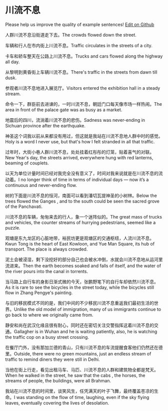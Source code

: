 # 川流不息

Please help us improve the quality of example sentences! [Edit on Github](https://github.com/jiyushe/jiyu-example-sentence-source/blob/main/chinese/chuanliubuxi.md)

<p><span class="chinese">人群川流不息沿街道走下去。</span><span class="english">The crowds flowed down the street.</span></p>

<p><span class="chinese">车辆和行人在市内街上川流不息。</span><span class="english">Traffic circulates in the streets of a city.</span></p>

<p><span class="chinese">卡车和轿车整天在公路上川流不息。</span><span class="english">Trucks and cars flowed along the highway all day.</span></p>

<p><span class="chinese">从黎明到黄昏街上车辆川流不息。</span><span class="english">There's traffic in the streets from dawn till dusk.</span></p>

<p><span class="chinese">参观者川流不息地进入展览厅。</span><span class="english">Visitors entered the exhibition hall in a steady stream.</span></p>

<p><span class="chinese">命令一下，群臣前去进谏的，一时川流不息，朝廷门口每天像市场一样热闹。</span><span class="english">The area in front of the palace gate was as busy as a market.</span></p>

<p><span class="chinese">地震后的四川，流淌着川流不息的悲伤。</span><span class="english">Sadness was never-ending in Sichuan province after the earthquake.</span></p>

<p><span class="chinese">神圣这个词我以前从来都没有用过，但这就是我站在川流不息地人群中时的感觉。</span><span class="english">Holy is a word I never use, but that's how I felt stranded in all that traffic.</span></p>

<p><span class="chinese">过年时，大街小巷人群川流不息，处处挂着红彤彤的灯笼，贴着喜气的对联。</span><span class="english">New Year's day, the streets arrived, everywhere hung with red lanterns, beaming of couplets.</span></p>

<p><span class="chinese">以天为单位计量时间已经对我完全没有意义了，时间对我来说就是在川流不息的流动着。</span><span class="english">I no longer think of time in terms of individual days — now it’s a continuous and never-ending flow.</span></p>

<p><span class="chinese">树的下面是川流不息的恒河，南面可以看到潘切瓦提神圣的小树林。</span><span class="english">Below the trees flowed the Ganges , and to the south could be seen the sacred grove of the Panchavati.</span></p>

<p><span class="chinese">川流不息的车辆，匆匆来去的行人，象一个迷阵似的。</span><span class="english">The great mass of trucks and vehicles, the counter streams of hurrying pedestrians, seemed like a puzzle.</span></p>

<p><span class="chinese">观塘是东九龙区的心脏地带，裕民坊更是观塘区的交通枢纽，人流川流不息。</span><span class="english">Kwun Tong is the heart of East Kowloon, and Yue Man Square, its hub of transport. The place is always crowded.</span></p>

<p><span class="chinese">泥土会被浸湿，剩下没挖好的部分自己也会被水冲倒，水就会川流不息地从运河里流进来。</span><span class="english">Then the earth becomes soaked and falls of itself, and the water of the river pours into the canal in torrents.</span></p>

<p><span class="chinese">当马路上自行车的身影日渐式微的今天，张鹏野笔下的自行车却依然川流不息。</span><span class="english">As it is rare to see the bicycles in the street today, while the bicycles still flow in Zhang Pengye's painting.</span></p>

<p><span class="chinese">与旧的移民模式不同的是，我们中间的不少移民川流不息重返我们最初生活的世界。</span><span class="english">Unlike the old model of immigration, many of us immigrants continue to go back to where we originally came from.</span></p>

<p><span class="chinese">静安和尚在武汉化缘且很有耐心，同时还在密切关注交警指挥这着川流不息的交通。</span><span class="english">Gallagher is in Wuhan and he is waiting patiently, also, he is watching the traffic cop on a busy street crossing.</span></p>

<p><span class="chinese">在餐厅门外，没有那加兰德的青山，只有川流不息的车流提醒食客他们仍然还在德里。</span><span class="english">Outside, there were no green mountains, just an endless stream of traffic to remind diners they were still in Delhi.</span></p>

<p><span class="chinese">当他在街上行走，看见出租马车、马匹、川流不息的人群和建筑物全都是梵天。</span><span class="english">When he walked in the street, he saw that the cabs , the horses, the streams of people, the buildings, were all Brahman.</span></p>

<p><span class="chinese">我站在川流不息的时间里，谈笑风生，任凭满天的叶子飞舞，最终覆盖苍凉的生命。</span><span class="english">I was standing on the flow of time, laughing, even if the sky flying leaves, eventually covering the lives of desolation.</span></p>

